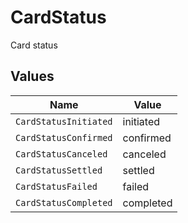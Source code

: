 # CardStatus

Card status


## Values

| Name                  | Value                 |
| --------------------- | --------------------- |
| `CardStatusInitiated` | initiated             |
| `CardStatusConfirmed` | confirmed             |
| `CardStatusCanceled`  | canceled              |
| `CardStatusSettled`   | settled               |
| `CardStatusFailed`    | failed                |
| `CardStatusCompleted` | completed             |